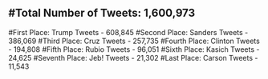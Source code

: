 #Total Number of Tweets: 1,600,973 
---
#First Place: Trump Tweets - 608,845
#Second Place: Sanders Tweets - 386,069
#Third Place: Cruz Tweets - 257,735
#Fourth Place: Clinton Tweets - 194,808
#Fifth Place: Rubio Tweets - 96,051
#Sixth Place: Kasich Tweets - 24,625
#Seventh Place: Jeb! Tweets - 21,302
#Last Place: Carson Tweets - 11,543
